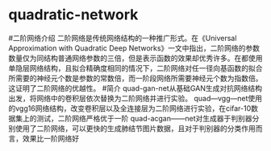 # quadratic-network
#二阶网络介绍
二阶网络是传统网络结构的一种推广形式。在《Universal Approximation with Quadratic Deep Networks》一文中指出，二阶网络的参数数量仅为同结构普通网络参数的三倍，但是表示函数的效果却优秀许多。在都使用单隐层网络结构，且拟合精确度相同的情况下，二阶网络对任一径向基函数的拟合所需要的神经元个数是参数的常数倍，而一阶段网络所需要神经元个数为指数倍。这证明了二阶网络的优越性。
#简介
quad-gan-net从基础GAN生成对抗网络结构出发，将网络中的卷积层依次替换为二阶网络并进行实验。
quad—vgg—net使用的vgg16网络结构，改变卷积层以及全连接层为二阶网络进行实验，在cifar-10数据集上的测试，二阶网络严格优于一阶
quad-acgan——net对生成器于判别器分别使用了二阶网络，可以更快的生成肺结节图片数据，且对于判别器的分类作用而言，效果比一阶网络好
